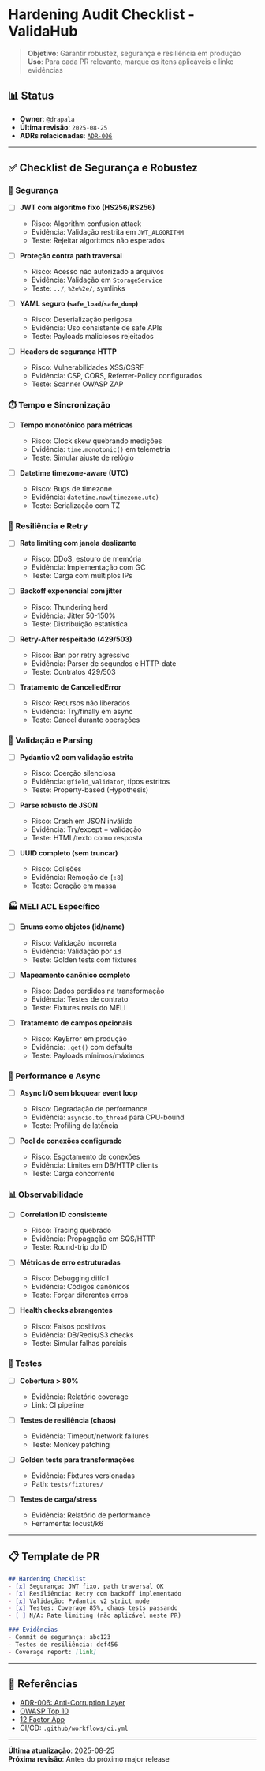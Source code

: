# Hardening Audit Checklist - ValidaHub

> **Objetivo**: Garantir robustez, segurança e resiliência em produção  
> **Uso**: Para cada PR relevante, marque os itens aplicáveis e linke evidências

## 📊 Status
- **Owner**: `@drapala`
- **Última revisão**: `2025-08-25`
- **ADRs relacionadas**: [`ADR-006`](adr/ADR-006-anti-corruption-layer-pattern.md)

---

## ✅ Checklist de Segurança e Robustez

### 🔐 Segurança

- [ ] **JWT com algoritmo fixo (HS256/RS256)**
  - Risco: Algorithm confusion attack
  - Evidência: Validação restrita em `JWT_ALGORITHM`
  - Teste: Rejeitar algoritmos não esperados

- [ ] **Proteção contra path traversal**
  - Risco: Acesso não autorizado a arquivos
  - Evidência: Validação em `StorageService`
  - Teste: `../`, `%2e%2e/`, symlinks

- [ ] **YAML seguro (`safe_load`/`safe_dump`)**
  - Risco: Deserialização perigosa
  - Evidência: Uso consistente de safe APIs
  - Teste: Payloads maliciosos rejeitados

- [ ] **Headers de segurança HTTP**
  - Risco: Vulnerabilidades XSS/CSRF
  - Evidência: CSP, CORS, Referrer-Policy configurados
  - Teste: Scanner OWASP ZAP

### ⏱️ Tempo e Sincronização

- [ ] **Tempo monotônico para métricas**
  - Risco: Clock skew quebrando medições
  - Evidência: `time.monotonic()` em telemetria
  - Teste: Simular ajuste de relógio

- [ ] **Datetime timezone-aware (UTC)**
  - Risco: Bugs de timezone
  - Evidência: `datetime.now(timezone.utc)`
  - Teste: Serialização com TZ

### 🔄 Resiliência e Retry

- [ ] **Rate limiting com janela deslizante**
  - Risco: DDoS, estouro de memória
  - Evidência: Implementação com GC
  - Teste: Carga com múltiplos IPs

- [ ] **Backoff exponencial com jitter**
  - Risco: Thundering herd
  - Evidência: Jitter 50-150%
  - Teste: Distribuição estatística

- [ ] **Retry-After respeitado (429/503)**
  - Risco: Ban por retry agressivo
  - Evidência: Parser de segundos e HTTP-date
  - Teste: Contratos 429/503

- [ ] **Tratamento de CancelledError**
  - Risco: Recursos não liberados
  - Evidência: Try/finally em async
  - Teste: Cancel durante operações

### 📝 Validação e Parsing

- [ ] **Pydantic v2 com validação estrita**
  - Risco: Coerção silenciosa
  - Evidência: `@field_validator`, tipos estritos
  - Teste: Property-based (Hypothesis)

- [ ] **Parse robusto de JSON**
  - Risco: Crash em JSON inválido
  - Evidência: Try/except + validação
  - Teste: HTML/texto como resposta

- [ ] **UUID completo (sem truncar)**
  - Risco: Colisões
  - Evidência: Remoção de `[:8]`
  - Teste: Geração em massa

### 🏭 MELI ACL Específico

- [ ] **Enums como objetos (id/name)**
  - Risco: Validação incorreta
  - Evidência: Validação por `id`
  - Teste: Golden tests com fixtures

- [ ] **Mapeamento canônico completo**
  - Risco: Dados perdidos na transformação
  - Evidência: Testes de contrato
  - Teste: Fixtures reais do MELI

- [ ] **Tratamento de campos opcionais**
  - Risco: KeyError em produção
  - Evidência: `.get()` com defaults
  - Teste: Payloads mínimos/máximos

### 🎯 Performance e Async

- [ ] **Async I/O sem bloquear event loop**
  - Risco: Degradação de performance
  - Evidência: `asyncio.to_thread` para CPU-bound
  - Teste: Profiling de latência

- [ ] **Pool de conexões configurado**
  - Risco: Esgotamento de conexões
  - Evidência: Limites em DB/HTTP clients
  - Teste: Carga concorrente

### 📊 Observabilidade

- [ ] **Correlation ID consistente**
  - Risco: Tracing quebrado
  - Evidência: Propagação em SQS/HTTP
  - Teste: Round-trip do ID

- [ ] **Métricas de erro estruturadas**
  - Risco: Debugging difícil
  - Evidência: Códigos canônicos
  - Teste: Forçar diferentes erros

- [ ] **Health checks abrangentes**
  - Risco: Falsos positivos
  - Evidência: DB/Redis/S3 checks
  - Teste: Simular falhas parciais

### 🧪 Testes

- [ ] **Cobertura > 80%**
  - Evidência: Relatório coverage
  - Link: CI pipeline

- [ ] **Testes de resiliência (chaos)**
  - Evidência: Timeout/network failures
  - Teste: Monkey patching

- [ ] **Golden tests para transformações**
  - Evidência: Fixtures versionadas
  - Path: `tests/fixtures/`

- [ ] **Testes de carga/stress**
  - Evidência: Relatório de performance
  - Ferramenta: locust/k6

---

## 📋 Template de PR

```markdown
## Hardening Checklist
- [x] Segurança: JWT fixo, path traversal OK
- [x] Resiliência: Retry com backoff implementado
- [x] Validação: Pydantic v2 strict mode
- [x] Testes: Coverage 85%, chaos tests passando
- [ ] N/A: Rate limiting (não aplicável neste PR)

### Evidências
- Commit de segurança: abc123
- Testes de resiliência: def456
- Coverage report: [link]
```

---

## 🔗 Referências
- [ADR-006: Anti-Corruption Layer](adr/ADR-006-anti-corruption-layer-pattern.md)
- [OWASP Top 10](https://owasp.org/www-project-top-ten/)
- [12 Factor App](https://12factor.net/)
- CI/CD: `.github/workflows/ci.yml`

---

**Última atualização**: 2025-08-25  
**Próxima revisão**: Antes do próximo major release